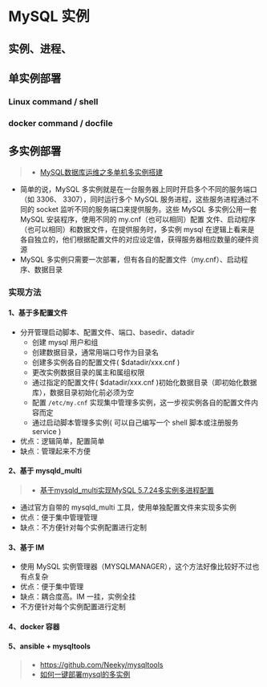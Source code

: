 # MySQL 实例

## 实例、进程、

## 单实例部署

### Linux command / shell

### docker command / docfile



## 多实例部署

> * [MySQL数据库运维之多单机多实例搭建](https://segmentfault.com/a/1190000015262090)

* 简单的说，MySQL 多实例就是在一台服务器上同时开启多个不同的服务端口（如 3306、 3307），同时运行多个 MySQL 服务进程，这些服务进程通过不同的 socket 监听不同的服务端口来提供服务。这些 MySQL 多实例公用一套 MySQL 安装程序，使用不同的 my.cnf（也可以相同）配置 文件、启动程序（也可以相同）和数据文件，在提供服务时，多实例 mysql 在逻辑上看来是各自独立的，他们根据配置文件的对应设定值，获得服务器相应数量的硬件资源 
* MySQL 多实例只需要一次部署，但有各自的配置文件（my.cnf）、启动程序、数据目录

### 实现方法

#### 1、基于多配置文件

* 分开管理启动脚本、配置文件、端口、basedir、datadir
  * 创建 mysql 用户和组
  * 创建数据目录，通常用端口号作为目录名
  * 创建多实例各自的配置文件( $datadir/xxx.cnf )
  * 更改实例数据目录的属主和属组权限
  * 通过指定的配置文件( $datadir/xxx.cnf )初始化数据目录（即初始化数据库），数据目录初始化前必须为空
  * 配置 `/etc/my.cnf` 实现集中管理多实例，这一步视实例各自的配置文件内容而定
  * 通过启动脚本管理多实例( 可以自己编写一个 shell 脚本或注册服务 service )
* 优点：逻辑简单，配置简单
* 缺点：管理起来不方便

#### 2、基于 mysqld_multi

> * [基于mysqld_multi实现MySQL 5.7.24多实例多进程配置](https://blog.csdn.net/w892824196/article/details/104067734)

* 通过官方自带的 mysqld_multi 工具，使用单独配置文件来实现多实例
* 优点：便于集中管理管理
* 缺点：不方便针对每个实例配置进行定制

#### 3、基于 IM
* 使用 MySQL 实例管理器（MYSQLMANAGER），这个方法好像比较好不过也有点复杂
* 优点：便于集中管理
* 缺点：耦合度高。IM 一挂，实例全挂
* 不方便针对每个实例配置进行定制

#### 4、docker 容器

#### 5、ansible + mysqltools

> * https://github.com/Neeky/mysqltools
> * [如何一键部署mysql的多实例](https://kknews.cc/code/rnxqqnr.html)


